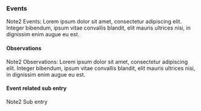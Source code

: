 ### Events

Note2 Events: Lorem ipsum dolor sit amet, consectetur adipiscing elit. Integer bibendum, ipsum vitae convallis blandit, elit mauris ultrices nisi, in dignissim enim augue eu est. 

#### Observations

Note2 Observations: Lorem ipsum dolor sit amet, consectetur adipiscing elit. Integer bibendum, ipsum vitae convallis blandit, elit mauris ultrices nisi, in dignissim enim augue eu est. 

#### Event related sub entry

Note2 Sub entry